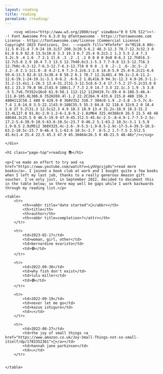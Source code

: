 ```yaml
---
layout: reading
title: reading
permalink: /reading/
---
```


<section>
    <div class=reading-top>

        <svg xmlns="http://www.w3.org/2000/svg" viewBox="0 0 576 512"><!--! Font Awesome Pro 6.3.0 by @fontawesome - https://fontawesome.com License - https://fontawesome.com/license (Commercial License) Copyright 2023 Fonticons, Inc. --><path fill="#fefefe" d="M118.6 80c-11.5 0-21.4 7.9-24 19.1L57 260.3c20.5-6.2 48.3-12.3 78.7-12.3c32.3 0 61.8 6.9 82.8 13.5c10.6 3.3 19.3 6.7 25.4 9.2c3.1 1.3 5.5 2.4 7.3 3.2c.9 .4 1.6 .7 2.1 1l.6 .3 .2 .1 .1 0 0 0 0 0s0 0-6.3 12.7h0l6.3-12.7c5.8 2.9 10.4 7.3 13.5 12.7h40.6c3.1-5.3 7.7-9.8 13.5-12.7l6.3 12.7h0c-6.3-12.7-6.3-12.7-6.3-12.7l0 0 0 0 .1 0 .2-.1 .6-.3c.5-.2 1.2-.6 2.1-1c1.8-.8 4.2-1.9 7.3-3.2c6.1-2.6 14.8-5.9 25.4-9.2c21-6.6 50.4-13.5 82.8-13.5c30.4 0 58.2 6.1 78.7 12.3L481.4 99.1c-2.6-11.2-12.6-19.1-24-19.1c-3.1 0-6.2 .6-9.2 1.8L416.9 94.3c-12.3 4.9-26.3-1.1-31.2-13.4s1.1-26.3 13.4-31.2l31.3-12.5c8.6-3.4 17.7-5.2 27-5.2c33.8 0 63.1 23.3 70.8 56.2l43.9 188c1.7 7.3 2.9 14.7 3.5 22.1c.3 1.9 .5 3.8 .5 5.7v6.7V352v16c0 61.9-50.1 112-112 112H419.7c-59.4 0-108.5-46.4-111.8-105.8L306.6 352H269.4l-1.2 22.2C264.9 433.6 215.8 480 156.3 480H112C50.1 480 0 429.9 0 368V352 310.7 304c0-1.9 .2-3.8 .5-5.7c.6-7.4 1.8-14.8 3.5-22.1l43.9-188C55.5 55.3 84.8 32 118.6 32c9.2 0 18.4 1.8 27 5.2l31.3 12.5c12.3 4.9 18.3 18.9 13.4 31.2s-18.9 18.3-31.2 13.4L127.8 81.8c-2.9-1.2-6-1.8-9.2-1.8zM64 325.4V368c0 26.5 21.5 48 48 48h44.3c25.5 0 46.5-19.9 47.9-45.3l2.5-45.6c-2.3-.8-4.9-1.7-7.5-2.5c-17.2-5.4-39.9-10.5-63.6-10.5c-23.7 0-46.2 5.1-63.2 10.5c-3.1 1-5.9 1.9-8.5 2.9zM512 368V325.4c-2.6-.9-5.5-1.9-8.5-2.9c-17-5.4-39.5-10.5-63.2-10.5c-23.7 0-46.4 5.1-63.6 10.5c-2.7 .8-5.2 1.7-7.5 2.5l2.5 45.6c1.4 25.4 22.5 45.3 47.9 45.3H464c26.5 0 48-21.5 48-48z"/></svg>

    </div>

    <h1 class="page-top">reading 📚</h1>

    <p>I've made an effort to try and <a href="https://www.youtube.com/watch?v=LyUVgcsjp8s">read more books</a>. I joined a book club at work and I bought quite a few books when I left my last job, thanks to a really generous Amazon gift voucher. I've only just, in September 2022, decided to document this in the table below; so there may well be gaps while I work backwards through my reading list.</p>

    <table>
        <tr>
            <th><abbr title="date started">📅</abbr></th>
            <th>title</th>
            <th>author</th>
            <th><abbr title=completion>?</attr></th>
        </tr>

        <tr>
            <td>2023-02-17</td>
            <td>woman, girl, other</td>
            <td>bernardine evaristo</td>
            <td>🟢</td>
        </tr>

        <tr>
            <td>2022-09-30</td>
            <td>why fish don't exist</td>
            <td>lulu miller</td>
            <td>🟢</td>
        </tr>

        <tr>
            <td>2022-09-19</td>
            <td>never let me go</td>
            <td>kazuo ishiguro</td>
            <td>☑️</td>
        </tr>

        <tr>
            <td>2022-08-27</td>
            <td>the joy of small things <a href="https://www.amazon.co.uk/Joy-Small-Things-not-so-small-itself/dp/1783352361">🔗</a></td>
            <td>hannah jane parkinson</td>
            <td>☑️</td>
        </tr>


    </table>

</section>
